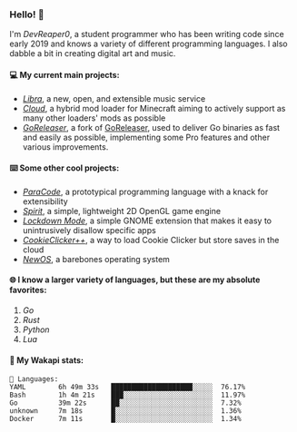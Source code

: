 ### Hello! 👋

I'm _DevReaper0_, a student programmer who has been writing code since early 2019 and knows a variety of different programming languages. I also dabble a bit in creating digital art and music.

#### 💻 My current main projects:

-   _[Libra](https://github.com/LibraMusic)_, a new, open, and extensible music service
-   _[Cloud](https://github.com/CloudLoaderMC/CloudLoader)_, a hybrid mod loader for Minecraft aiming to actively support as many other loaders' mods as possible
-   _[GoReleaser](https://github.com/DevReaper0/goreleaser)_, a fork of [GoReleaser](https://github.com/goreleaser/goreleaser), used to deliver Go binaries as fast and easily as possible, implementing some Pro features and other various improvements.

#### ⌨️ Some other cool projects:

-   _[ParaCode](https://github.com/ParaCodeLang/ParaCode)_, a prototypical programming language with a knack for extensibility
-   _[Spirit](https://gitlab.com/DevReaper0/SpiritEngine)_, a simple, lightweight 2D OpenGL game engine
-   _[Lockdown Mode](https://github.com/DevReaper0/GNOME-LockdownMode)_, a simple GNOME extension that makes it easy to unintrusively disallow specific apps
-   _[CookieClicker++](https://github.com/DevReaper0/CookieClickerPlusPlus)_, a way to load Cookie Clicker but store saves in the cloud
-   _[NewOS](https://github.com/DevReaper0/NewOS)_, a barebones operating system

#### 🌐 I know a larger variety of languages, but these are my absolute favorites:

1. _Go_
2. _Rust_
3. _Python_
4. _Lua_

#### 📡 My Wakapi stats:

```text
💾 Languages:
YAML        6h 49m 33s   ████████████████████░░░░░  76.17%
Bash        1h 4m 21s    ███░░░░░░░░░░░░░░░░░░░░░░  11.97%
Go          39m 22s      ██░░░░░░░░░░░░░░░░░░░░░░░  7.32%
unknown     7m 18s       █░░░░░░░░░░░░░░░░░░░░░░░░  1.36%
Docker      7m 11s       █░░░░░░░░░░░░░░░░░░░░░░░░  1.34%
```
